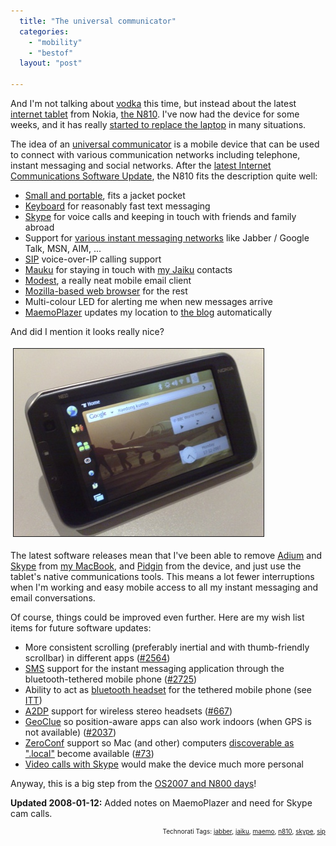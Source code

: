 ```yaml
---
  title: "The universal communicator"
  categories: 
    - "mobility"
    - "bestof"
  layout: "post"

---
```

And I'm not talking about <a href="http://en.wikipedia.org/wiki/Vodka">vodka</a> this time, but instead about the latest <a href="http://en.wikipedia.org/wiki/Internet_appliance">internet tablet</a> from Nokia, <a href="http://www.amazon.com/Nokia-N810-Portable-Internet-Tablet/dp/B000Y4AH3C/ref=pd_bbs_sr_1?ie=UTF8&amp;s=electronics&amp;qid=1199711544&amp;sr=8-1">the N810</a>. I've now had the device for some weeks, and it has really <a href="http://bergie.iki.fi/blog/appliances_are_starting_to_take_over.html">started to replace the laptop</a> in many situations.

The idea of an <a href="http://www.deviceforge.com/articles/AT7085477626.html">universal communicator</a> is a mobile device that can be used to connect with various communication networks including telephone, instant messaging and social networks. After the <a href="http://rtcomm.garage.maemo.org/">latest Internet Communications Software Update</a>, the N810 fits the description quite well:
<ul><li><a href="http://www.pocketables.net/2007/12/nokia-n810-in-1.html">Small and portable</a>, fits a jacket pocket</li><li><a href="http://arstechnica.com/reviews/hardware/nokia-n810-review.ars/2">Keyboard</a> for reasonably fast text messaging</li><li><a href="http://www.softwarefree.org/content/maemo_skype_released_for_os2008">Skype</a> for voice calls and keeping in touch with friends and family abroad</li><li>Support for <a href="http://www.pidgin.im/">various instant messaging networks</a> like Jabber / Google Talk, MSN, AIM, ...</li><li><a href="http://en.wikipedia.org/wiki/Session_Initiation_Protocol">SIP</a> voice-over-IP calling support</li><li><a href="http://mauku.henrikhedberg.com/">Mauku</a> for staying in touch with <a href="http://bergie.jaiku.com/">my Jaiku</a> contacts</li><li><a href="http://modest.garage.maemo.org/">Modest</a>, a really neat mobile email client</li><li><a href="http://browser.garage.maemo.org/">Mozilla-based web browser</a> for the rest</li><li>Multi-colour LED for alerting me when new messages arrive</li>
<li><a href="http://downloads.maemo.org/product/OS2007/maemoplazer/">MaemoPlazer</a> updates my location to <a href="http://bergie.iki.fi/">the blog</a> automatically</li></ul>And did I mention it looks really nice?

<a href="/files/n810-home-screen.jpg"><img src="/files/n810-home-screen-tm.jpg" height="300" width="400" border="1" hspace="4" vspace="4" alt="N810-Home-Screen" /></a>

The latest software releases mean that I've been able to remove <a href="http://www.adiumx.com/">Adium</a> and <a href="http://bergie.iki.fi/blog/gizmo-and-the-new-skype-ui.html">Skype</a> from <a href="http://bergie.iki.fi/blog/switching-to-intel-macbook.html">my MacBook</a>, and <a href="http://www.pidgin.im/">Pidgin</a> from the device, and just use the tablet's native communications tools. This means a lot fewer interruptions when I'm working and easy mobile access to all my instant messaging and email conversations.

Of course, things could be improved even further. Here are my wish list items for future software updates:
<ul><li>More consistent scrolling (preferably inertial and with thumb-friendly scrollbar) in different apps (<a href="https://bugs.maemo.org/show_bug.cgi?id=2564">#2564</a>)</li><li><a href="http://en.wikipedia.org/wiki/SMS">SMS</a> support for the instant messaging application through the bluetooth-tethered mobile phone (<a href="https://bugs.maemo.org/show_bug.cgi?id=2725">#2725</a>)</li><li>Ability to act as <a href="http://en.wikipedia.org/wiki/A2DP#Headset_Profile_.28HSP.29">bluetooth headset</a> for the tethered mobile phone (see <a href="http://www.internettablettalk.com/forums/showthread.php?t=14581">ITT</a>)</li><li><a href="http://en.wikipedia.org/wiki/A2DP#Advanced_Audio_Distribution_Profile_.28A2DP.29">A2DP</a> support for wireless stereo headsets (<a href="https://bugs.maemo.org/show_bug.cgi?id=667">#667</a>)</li><li><a href="http://www.freedesktop.org/wiki/Software/GeoClue">GeoClue</a> so position-aware apps can also work indoors (when GPS is not available) (<a href="https://bugs.maemo.org/show_bug.cgi?id=2037">#2037</a>)</li><li><a href="http://www.oreillynet.com/pub/a/wireless/2002/12/20/zeroconf.html">ZeroConf</a> support so Mac (and other) computers <a href="http://en.wikipedia.org/wiki/Zeroconf#Name_resolution">discoverable as &quot;.local&quot;</a> become available (<a href="https://bugs.maemo.org/show_bug.cgi?id=73">#73</a>)</li>
<li><a href="http://www.internettablettalk.com/2007/12/13/why-the-nokia-n810-isnt-on-times-top-10-gadgets-of-the-year/">Video calls with Skype</a> would make the device much more personal</li></ul>

Anyway, this is a big step from the <a href="http://bergie.iki.fi/blog/nokia-s-new-n800-linux-tablet.html">OS2007 and N800 days</a>!

<strong>Updated 2008-01-12:</strong> Added notes on MaemoPlazer and need for Skype cam calls.

<p style="text-align:right;font-size:10px;">Technorati Tags: <a href="http://www.technorati.com/tag/jabber">jabber</a>, <a href="http://www.technorati.com/tag/jaiku">jaiku</a>, <a href="http://www.technorati.com/tag/maemo">maemo</a>, <a href="http://www.technorati.com/tag/n810">n810</a>, <a href="http://www.technorati.com/tag/skype">skype</a>, <a href="http://www.technorati.com/tag/sip">sip</a></p>
